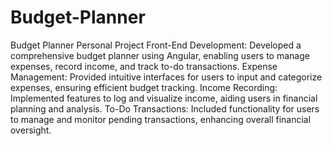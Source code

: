 # Budget-Planner
 Budget Planner Personal Project  Front-End Development: Developed a comprehensive budget planner using Angular, enabling users to manage expenses, record income, and track to-do transactions. Expense Management: Provided intuitive interfaces for users to input and categorize expenses, ensuring efficient budget tracking. Income Recording: Implemented features to log and visualize income, aiding users in financial planning and analysis. To-Do Transactions: Included functionality for users to manage and monitor pending transactions, enhancing overall financial oversight.
